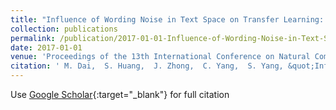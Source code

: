 ```yaml
---
title: "Influence of Wording Noise in Text Space on Transfer Learning: an Empirical Example in Chinese Sentiment Classification"
collection: publications
permalink: /publication/2017-01-01-Influence-of-Wording-Noise-in-Text-Space-on-Transfer-Learning-an-Empirical-Example-in-Chinese-Sentiment-Classification
date: 2017-01-01
venue: 'Proceedings of the 13th International Conference on Natural Computation'
citation: ' M. Dai,  S. Huang,  J. Zhong,  C. Yang,  S. Yang, &quot;Influence of Wording Noise in Text Space on Transfer Learning: an Empirical Example in Chinese Sentiment Classification.&quot; Proceedings of the 13th International Conference on Natural Computation, 2017.'
---
```

Use [Google Scholar](https://scholar.google.com/scholar?q=Influence+of+Wording+Noise+in+Text+Space+on+Transfer+Learning:+an+Empirical+Example+in+Chinese+Sentiment+Classification){:target="_blank"} for full citation